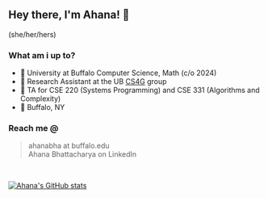 ## Hey there, I'm Ahana! 👋

(she/her/hers)



### What am i up to?

- 🎒 University at Buffalo Computer Science, Math (c/o 2024)
- 🔭 Research Assistant at the UB [CS4G](https://c4sg.cse.buffalo.edu/) group
- 🧩 TA for CSE 220 (Systems Programming) and CSE 331 (Algorithms and Complexity)
- 📍 Buffalo, NY

### Reach me @

> ahanabha at buffalo.edu <br>
> Ahana Bhattacharya on LinkedIn

<br>

[![Ahana's GitHub stats](https://github-readme-stats.vercel.app/api?username=ahanabhattchrya&show_icons=true&theme=dracula)](https://github.com/ahanabhattchrya/github-readme-stats)


